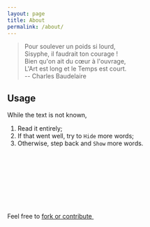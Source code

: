```yaml
---
layout: page
title: About
permalink: /about/
---
```


> Pour soulever un poids si lourd,  
> Sisyphe, il faudrait ton courage !  
> Bien qu'on ait du cœur à l'ouvrage,  
> L'Art est long et le Temps est court.  
> -- Charles Baudelaire

## Usage

While the text is not known,
1. Read it entirely;
2. If that went well, try to `Hide` more words;
3. Otherwise, step back and `Show` more words.

Feel free to [fork or contribute <svg class="svg-icon"><use xlink:href="{{ '/assets/minima-social-icons.svg#github' | relative_url }}"></use></svg>](https://github.com/eleurent/sisyphe)
